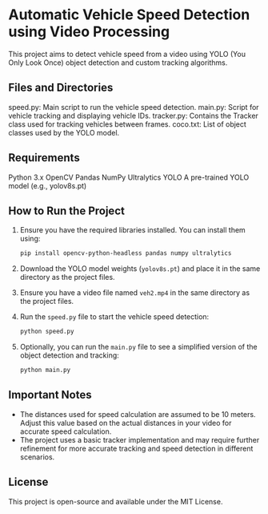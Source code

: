 # Automatic Vehicle Speed Detection using Video Processing

This project aims to detect vehicle speed from a video using YOLO (You Only Look Once) object detection and custom tracking algorithms.

## Files and Directories

speed.py: Main script to run the vehicle speed detection.
main.py: Script for vehicle tracking and displaying vehicle IDs.
tracker.py: Contains the Tracker class used for tracking vehicles between frames.
coco.txt: List of object classes used by the YOLO model.

## Requirements

Python 3.x
OpenCV
Pandas
NumPy
Ultralytics YOLO
A pre-trained YOLO model (e.g., yolov8s.pt)

## How to Run the Project

1. Ensure you have the required libraries installed. You can install them using:
    ```bash
    pip install opencv-python-headless pandas numpy ultralytics
    ```

2. Download the YOLO model weights (`yolov8s.pt`) and place it in the same directory as the project files.

3. Ensure you have a video file named `veh2.mp4` in the same directory as the project files.

4. Run the `speed.py` file to start the vehicle speed detection:
    ```bash
    python speed.py
    ```

5. Optionally, you can run the `main.py` file to see a simplified version of the object detection and tracking:
    ```bash
    python main.py
    ```
## Important Notes

- The distances used for speed calculation are assumed to be 10 meters. Adjust this value based on the actual distances in your video for accurate speed calculation.
- The project uses a basic tracker implementation and may require further refinement for more accurate tracking and speed detection in different scenarios.

## License

This project is open-source and available under the MIT License.